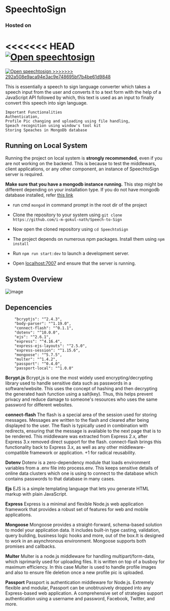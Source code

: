 # SpeechtoSign

### Hosted on
<<<<<<< HEAD
 <a href="https://speechtosign.azurewebsites.net">
  <img src="https://azurecomcdn.azureedge.net/mediahandler/acomblog/media/Default/blog/deploybutton.png" alt="Open speechtosign">
=======
 <a href="https://speechtosign.azurewebsites.net/">
  <img src="https://aka.ms/deploytoazurebutton" alt="Open speechtosign">
>>>>>>> 292a508e9aca94e3ac9e748695bf7b4be61d9848
</a>

This is essentially a speech to sign language converter which takes a speech input from the user and converts it to a text form with the help of a JavaScript API followed by which, this text is used as an input to finally convert this speech into sign language.

```
Important Functionalities
Authentication,
Profile Pic changing and uploading using file handling,
Speach recognition using window's tool kit
Storing Speaches in MongoDb database
```

## Running on Local System

Running the project on local system is **strongly recommended**, even if you are not working on the backend. This is because to test the middlewars, client applications, or any other component, an instance of SpeechtoSign server is required.

 **Make sure that you have a mongodb instance running.** This step might be different depending on your installation type. If you do not have mongodb database installed, refer [this link](https://docs.mongodb.com/manual/administration/install-community/)

- run cmd `mongod` in command prompt in the root dir of the project 

- Clone the repository to your system using `git clone https://github.com/i-m-gokul-nath/Speech-to-Sign`
- Now open the cloned repository using `cd SpeechtoSign`
- The project depends on numerous npm packages. Install them using  `npm install`
- Run `npm run start:dev` to launch a development server.
- Open [localhost:7007](http://localhost:7007) and ensure that the server is running.

## System Overview
![image](https://user-images.githubusercontent.com/50829119/123988201-70509700-d9e5-11eb-9def-7f254d6a2a34.png)

## Depencencies 
```
    "bcryptjs": "^2.4.3",
    "body-parser": "^1.19.0",
    "connect-flash": "^0.1.1",
    "dotenv": "^10.0.0",
    "ejs": "^2.6.1",
    "express": "^4.16.4",
    "express-ejs-layouts": "^2.5.0",
    "express-session": "^1.15.6",
    "mongoose": "^5.7.5",
    "multer": "^1.4.2",
    "passport": "^0.4.0",
    "passport-local": "^1.0.0"
```


**Bcrypt.js**
Bcrypt,js is one the most widely used encrypting/decrypting library used to handle sensitive data such as passwords in a software/website. This uses the concept of hashing and then decrypting the generated hash function using a salt(key). Thus, this helps prevent privacy and reduce damage to someone's resources who uses the same password for different websites.

**connect-flash**
The flash is a special area of the session used for storing messages. Messages are written to the flash and cleared after being displayed to the user. The flash is
typically used in combination with redirects, ensuring that the message is available to the next page that is to be rendered. This middleware was extracted from Express 2.x, after Express 3.x removed direct support for the flash. connect-flash brings this functionality back to Express 3.x, as well as any other middleware-compatible framework or
application. +1 for radical reusability.

**Dotenv**
Dotenv is a zero-dependency module that loads environment variables from a .env file into process.env. This keeps sensitive details of online data clusters which one is using to connect to the database which contains passwords to that database in many cases.

**Ejs**
EJS is a simple templating language that lets you generate HTML markup with plain JavaScript.

**Express**
Express is a minimal and flexible Node.js web application framework that provides a robust set of features for web and mobile applications.

**Mongoose**
Mongoose provides a straight-forward, schema-based solution to model your application data. It includes built-in type casting, validation, query building, business logic hooks and more, out of the box.It is designed to work in an asynchronous environment. Mongoose supports both promises and callbacks. 

**Multer**
Multer is a node.js middleware for handling multipart/form-data, which isprimarily used for uploading files. It is written on top of a busboy for maximum
efficiency. In this case Multer is used to handle profile images and also to ensure file deletion once a new profile pic is uploaded.

**Passport**
Passport is authentication middleware for Node.js. Extremely flexible and modular, Passport can be unobtrusively dropped into any Express-based web application. A comprehensive set of strategies support authentication using a username and password, Facebook, Twitter, and more.
